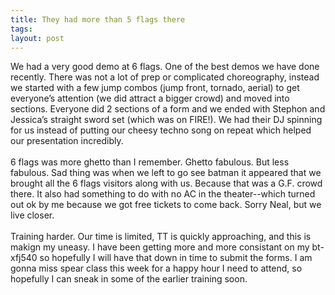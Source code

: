 ```yaml
---
title: They had more than 5 flags there
tags: 
layout: post
---
```

We had a very good demo at 6 flags.  One of the best demos we have done recently.  There was not a lot of prep or complicated choreography, instead we started with a few jump combos (jump front, tornado, aerial) to get everyone’s attention (we did attract a bigger crowd) and moved into sections.  Everyone did 2 sections of a form and we ended with Stephon and Jessica’s straight sword set (which was on FIRE!).  We had their DJ spinning for us instead of putting our cheesy techno song on repeat which helped our presentation incredibly. <br /><br />6 flags was more ghetto than I remember.  Ghetto fabulous.  But less fabulous. Sad thing was when we left to go see batman it appeared that we brought all the 6 flags visitors along with us.  Because that was a G.F. crowd there.  It also had something to do with no AC in the theater--which turned out ok by me because we got free tickets to come back.  Sorry Neal, but we live closer.<br /><br />Training harder.  Our time is limited, TT is quickly approaching, and this is makign my uneasy.  I have been getting more and more consistant on my bt-xfj540 so hopefully I will have that down in time to submit the forms. I am gonna miss spear class this week for a happy hour I need to attend, so hopefully I can sneak in some of the earlier training soon.
